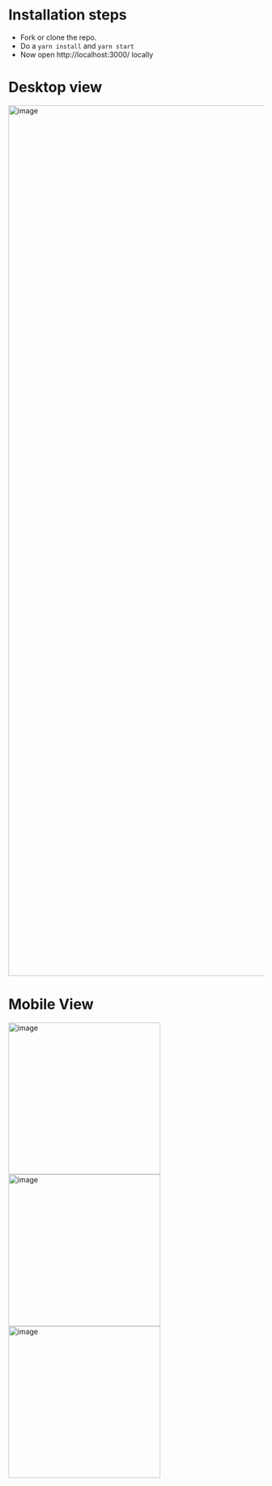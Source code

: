 # Installation steps
 - Fork or clone the repo.
 - Do a `yarn install` and `yarn start`
 - Now open http://localhost:3000/ locally

# Desktop view
<img width="1720" alt="image" src="https://github.com/Himachallad/covid_tracker/assets/20709166/43a9a90b-3ba6-4e54-87f6-60b04c4f9ea0">


# Mobile View
<img width="300" alt="image" src="https://github.com/Himachallad/covid_tracker/assets/20709166/21efa81b-c2e0-4236-a847-d100c7a493ec">
<img width="300" alt="image" src="https://github.com/Himachallad/covid_tracker/assets/20709166/20ac5417-8cf5-44ca-86a1-2ec068b9283f">
<img width="300" alt="image" src="https://github.com/Himachallad/covid_tracker/assets/20709166/2b7e7a4c-f075-4ba4-9b09-5a06a87298b1">


